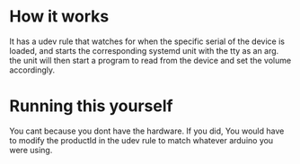 
# How it works

It has a udev rule that watches for when the specific serial of the device is loaded, and starts the corresponding systemd unit with the tty as an arg. the unit will then start a program to read from the device and set the volume accordingly.

# Running this yourself

You cant because you dont have the hardware. If you did, You would have to modify the productId in the udev rule to match whatever arduino you were using.
